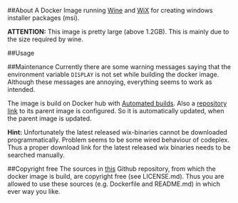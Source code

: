 ##About
A Docker Image running [Wine](https://www.winehq.org) and [WiX](http://wixtoolset.org) for creating windows installer packages (msi).

**ATTENTION:** This image is pretty large (above 1.2GB). This is mainly due to the size required by wine.

##Usage

##Maintenance
Currently there are some warning messages saying that the environment variable `DISPLAY` is not set while building the docker image. Although these messages are annoying, everything seems to work as intended. 

The image is build on Docker hub with [Automated builds](http://docs.docker.com/docker-hub/builds/). Also a [repository link](http://docs.docker.com/docker-hub/builds/#repository-links) to its parent image is configured. So it is automatically updated, when the parent image is updated.

**Hint:** Unfortunately the latest released wix-binaries cannot be downloaded programmatically. Problem seems to be some wired behaviour of codeplex. Thus a proper download link for the latest released wix binaries needs to be searched manually.

##Copyright free
The sources in [this](https://github.com/suchja/wix-toolset.git) Github repository, from which the docker image is build, are copyright free (see LICENSE.md). Thus you are allowed to use these sources (e.g. Dockerfile and README.md) in which ever way you like.
